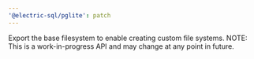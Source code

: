 ```yaml
---
'@electric-sql/pglite': patch
---
```


Export the base filesystem to enable creating custom file systems. NOTE: This is a work-in-progress API and may change at any point in future.
